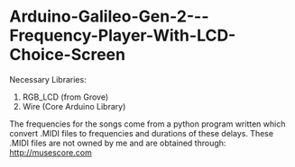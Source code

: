# Arduino-Galileo-Gen-2---Frequency-Player-With-LCD-Choice-Screen

Necessary Libraries:
1. RGB_LCD (from Grove)
2. Wire (Core Arduino Library)


The frequencies for the songs come from a python program written which convert .MIDI files to frequencies and durations of these delays. These .MIDI files are not owned by me and are obtained through:  http://musescore.com


